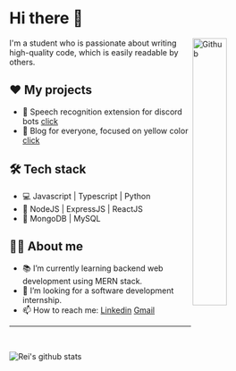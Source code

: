 # Hi there 👋

<img width="35%" align="right" alt="Github" src="https://user-images.githubusercontent.com/48678280/88862734-4903af80-d201-11ea-968b-9c939d88a37c.gif" />

I'm a student who is passionate about writing high-quality code, which is easily readable by others.

## ❤ My projects

- 🎤 Speech recognition extension for discord bots [click](https://www.npmjs.com/package/discord-speech-recognition)
- 🔆 Blog for everyone, focused on yellow color [click](https://yellowblog.netlify.app)

## 🛠 Tech stack

- 💻 Javascript | Typescript | Python
- 📶 NodeJS | ExpressJS | ReactJS
- 🚪 MongoDB | MySQL

## 👱‍♂️ About me

- 📚 I’m currently learning  backend web development using MERN stack.
- 👯 I’m looking for a software development internship.
- 📫 How to reach me: [Linkedin](https://www.linkedin.com/in/bartosz-gotowski-1a1696210/) [Gmail](mailto:bartoszgotowski03@gmail.com)


<hr>
<br>

![Rei's github stats](https://github-readme-stats.vercel.app/api?username=rei-x&&show_icons=true&title_color=ffffff&icon_color=bb2acf&text_color=daf7dc&bg_color=151515)
